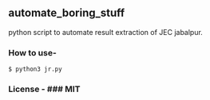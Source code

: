 ## automate_boring_stuff
python script to automate result extraction of JEC jabalpur.

### How to use- 
```
$ python3 jr.py 
```

### License - ### MIT
